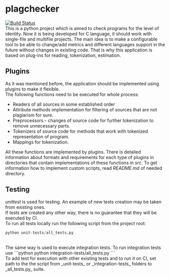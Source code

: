 # plagchecker
[![Build Status](https://travis-ci.org/akhtyamovrr/plagchecker.svg?branch=develop)](https://travis-ci.org/akhtyamovrr/plagchecker)</br>
This is a python project which is aimed to check programs for the level of identity.
Now it is being developed for C language, it should work with single-file and multifile projects.
The main idea is to make a configurable tool to be able to change/add metrics and different languages support in the future without changes in existing code. That is why this application is based on plug-ins for reading, tokenization, estimation.

## Plugins

As it was mentioned before, the application should be implemented using plugins to make it flexible.</br>
The following functions need to be executed for whole process:
* Readers of all sources in some established order
* Attribute methods implementation for filtering of sources that are not plagiarism for sure.
* Preprocessors - changes of source code for further tokenization to remove unnecessary parts. 
* Tokenizers of source code for methods that work with tokenized representation of program.
* Mappings for tokenization.

All these functions are implemented by plugins.
There is detailed information about formats and requirements for each type of plugins in directories that contain 
implementations of these functions in _src_. To get information how to implement custom scripts, read _README.md_ of 
needed directory.

## Testing

*unittest* is used for testing. An example of new tests creation may be taken from existing ones.</br>
If tests are created any other way, there is no guarantee that they will be executed by CI.</br>
To run all tests locally run the following script from the project root: 
```python
python unit-tests/all_tests.py
```
</br>
The same way is used to execute integration tests. To run integration tests use 
```python 
python integration-tests/all_tests.py
```
</br>
To add test for execution with other existing tests and to run it on CI, set path to the the script from _unit-tests_ or _integration-tests_ folders to _all_tests.py_ suite.</br>
